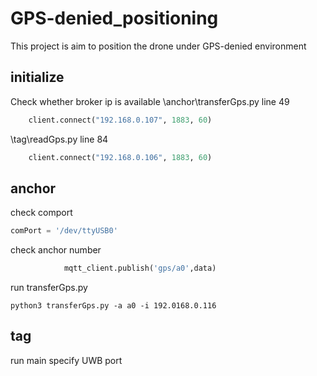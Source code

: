 # GPS-denied_positioning
This project is aim to position the drone under GPS-denied environment
## initialize
Check whether broker ip is available
\anchor\transferGps.py line 49
```python
    client.connect("192.168.0.107", 1883, 60)
```

\tag\readGps.py line 84
```python 
    client.connect("192.168.0.106", 1883, 60)
```
## anchor
check comport
```python 
comPort = '/dev/ttyUSB0'
```
check anchor number
```python 
            mqtt_client.publish('gps/a0',data)

```
run transferGps.py
```
python3 transferGps.py -a a0 -i 192.0168.0.116
```


## tag
run main
specify UWB port
